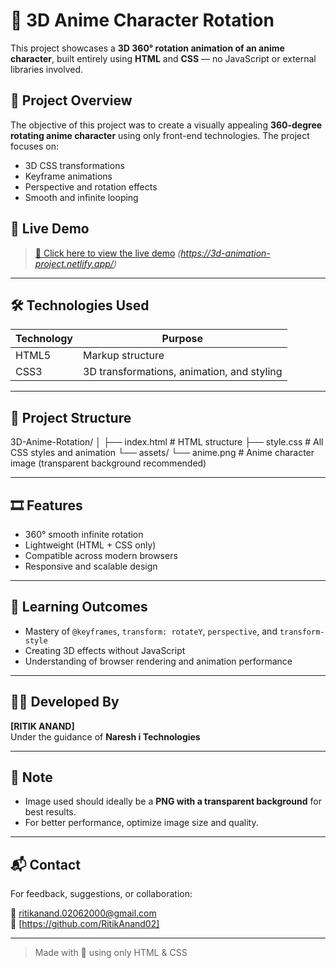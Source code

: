 # 🎥 3D Anime Character Rotation

This project showcases a **3D 360° rotation animation of an anime character**, built entirely using **HTML** and **CSS** — no JavaScript or external libraries involved.

## 🌟 Project Overview

The objective of this project was to create a visually appealing **360-degree rotating anime character** using only front-end technologies. The project focuses on:

- 3D CSS transformations
- Keyframe animations
- Perspective and rotation effects
- Smooth and infinite looping

## 🚀 Live Demo

> [🔗 Click here to view the live demo](#) *(https://3d-animation-project.netlify.app/)*

---

## 🛠 Technologies Used

| Technology | Purpose                     |
|------------|-----------------------------|
| HTML5      | Markup structure            |
| CSS3       | 3D transformations, animation, and styling |

---

## 📁 Project Structure

3D-Anime-Rotation/
│
├── index.html # HTML structure
├── style.css # All CSS styles and animation
└── assets/
└── anime.png # Anime character image (transparent background recommended)

---

## 🎞 Features

- 360° smooth infinite rotation
- Lightweight (HTML + CSS only)
- Compatible across modern browsers
- Responsive and scalable design

---

## 🧠 Learning Outcomes

- Mastery of `@keyframes`, `transform: rotateY`, `perspective`, and `transform-style`
- Creating 3D effects without JavaScript
- Understanding of browser rendering and animation performance

---

## 🧑‍🎓 Developed By

**[RITIK ANAND]**  
Under the guidance of **Naresh i Technologies**

---

## 📌 Note

- Image used should ideally be a **PNG with a transparent background** for best results.
- For better performance, optimize image size and quality.

---

## 📬 Contact

For feedback, suggestions, or collaboration:

📧 ritikanand.02062000@gmail.com  
📱 [https://github.com/RitikAnand02]

---

> Made with 💖 using only HTML & CSS

